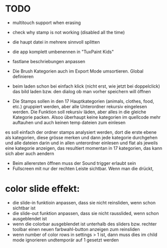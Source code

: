 TODO
====

- multitouch support when erasing
- check why stamp is not working (disabled all the time)

- die haupt datei in mehrere sinnvoll splitten

- die app komplett umbenennen in "TuxPaint Kids"
- fastlane beschriebungen anpassen
- Die Brush Kategorien auch im Export Mode umsortieren. Global definieren
- beim laden schon bei einfach klick (nicht erst, wie jetzt bei doppelclick) das bild laden bzw. den dialog ob man vorher speichern will öffnen

- Die Stamps sollen in den 17 Hauptkategorien (animals, clothes, food, etc.) gruppiert werden, aber alle Unterordner rekursiv eingelesen werden. Die Funktion soll rekursiv läden, aber alles in die gleiche Kategorie packen. Alsoo überhaupt keine kategorien im quellcode mehr auftauhen und auch keinen temp dateien zum einlesen

es soll einfach der ordner stamps analysiert werden, dort die erste ebene als kategorien, diese grösse merken und dann jede kategorie durchgehen und alle dateien darin und in allen  unterordner einlesen und flat als jeweils eine kategorie anzeigen, das resultiert momentan in 17 kategorien, das kann sich aber auch aendern

- Beim allerersten öffnen muss der Sound trigger erlaubt sein
- Fullscreen mit nur der rechten Leiste sichtbar. Wenn man die drückt, 

# color slide effekt:

- die slide-in funktioin anpassen, dass sie nicht reinsliden, wenn schon sichtbar ist
- die slide-out funktion anpassen, dass sie nicht rausslided, wenn schon ausgeblendet ist
- wenn die colorbar ausgeblendet ist unterhalb des sliders bzw. rechter toolbar einen neuen farbwahl-button anzeigen zum reinsliden
- wenn number of color rows in settings > 1 ist, dann muss dies im child mode ignorieren undtemporär auf 1 gesetzt werden






